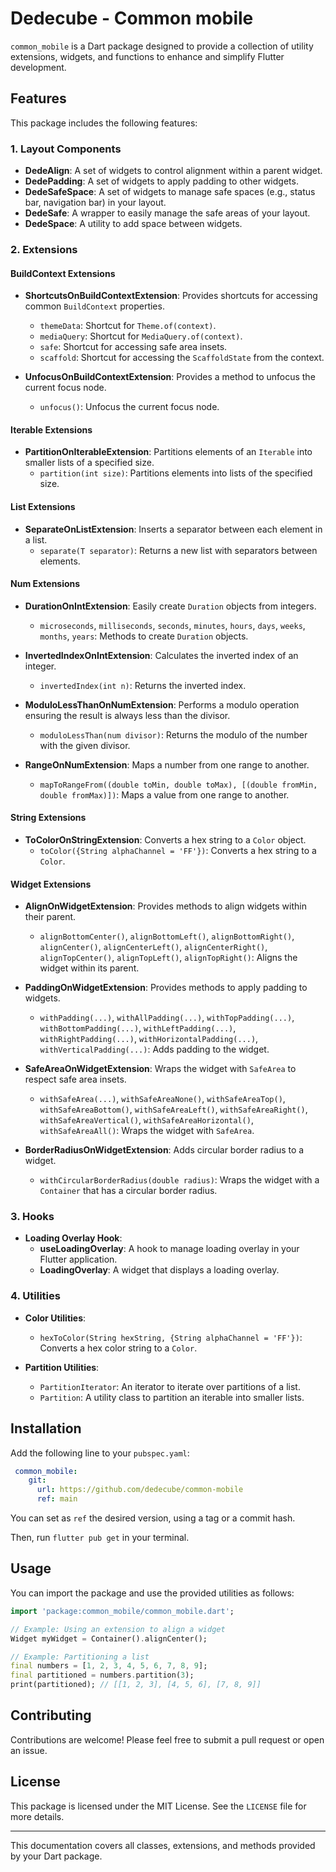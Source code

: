 # Dedecube - Common mobile

`common_mobile` is a Dart package designed to provide a collection of utility extensions, widgets, and functions to enhance and simplify Flutter development.

## Features

This package includes the following features:

### 1. Layout Components

- **DedeAlign**: A set of widgets to control alignment within a parent widget.
- **DedePadding**: A set of widgets to apply padding to other widgets.
- **DedeSafeSpace**: A set of widgets to manage safe spaces (e.g., status bar, navigation bar) in your layout.
- **DedeSafe**: A wrapper to easily manage the safe areas of your layout.
- **DedeSpace**: A utility to add space between widgets.

### 2. Extensions

#### **BuildContext Extensions**
- **ShortcutsOnBuildContextExtension**: Provides shortcuts for accessing common `BuildContext` properties.
  - `themeData`: Shortcut for `Theme.of(context)`.
  - `mediaQuery`: Shortcut for `MediaQuery.of(context)`.
  - `safe`: Shortcut for accessing safe area insets.
  - `scaffold`: Shortcut for accessing the `ScaffoldState` from the context.
  
- **UnfocusOnBuildContextExtension**: Provides a method to unfocus the current focus node.
  - `unfocus()`: Unfocus the current focus node.

#### **Iterable Extensions**
- **PartitionOnIterableExtension**: Partitions elements of an `Iterable` into smaller lists of a specified size.
  - `partition(int size)`: Partitions elements into lists of the specified size.

#### **List Extensions**
- **SeparateOnListExtension**: Inserts a separator between each element in a list.
  - `separate(T separator)`: Returns a new list with separators between elements.

#### **Num Extensions**
- **DurationOnIntExtension**: Easily create `Duration` objects from integers.
  - `microseconds`, `milliseconds`, `seconds`, `minutes`, `hours`, `days`, `weeks`, `months`, `years`: Methods to create `Duration` objects.

- **InvertedIndexOnIntExtension**: Calculates the inverted index of an integer.
  - `invertedIndex(int n)`: Returns the inverted index.

- **ModuloLessThanOnNumExtension**: Performs a modulo operation ensuring the result is always less than the divisor.
  - `moduloLessThan(num divisor)`: Returns the modulo of the number with the given divisor.

- **RangeOnNumExtension**: Maps a number from one range to another.
  - `mapToRangeFrom((double toMin, double toMax), [(double fromMin, double fromMax)])`: Maps a value from one range to another.

#### **String Extensions**
- **ToColorOnStringExtension**: Converts a hex string to a `Color` object.
  - `toColor({String alphaChannel = 'FF'})`: Converts a hex string to a `Color`.

#### **Widget Extensions**
- **AlignOnWidgetExtension**: Provides methods to align widgets within their parent.
  - `alignBottomCenter()`, `alignBottomLeft()`, `alignBottomRight()`, `alignCenter()`, `alignCenterLeft()`, `alignCenterRight()`, `alignTopCenter()`, `alignTopLeft()`, `alignTopRight()`: Aligns the widget within its parent.

- **PaddingOnWidgetExtension**: Provides methods to apply padding to widgets.
  - `withPadding(...)`, `withAllPadding(...)`, `withTopPadding(...)`, `withBottomPadding(...)`, `withLeftPadding(...)`, `withRightPadding(...)`, `withHorizontalPadding(...)`, `withVerticalPadding(...)`: Adds padding to the widget.

- **SafeAreaOnWidgetExtension**: Wraps the widget with `SafeArea` to respect safe area insets.
  - `withSafeArea(...)`, `withSafeAreaNone()`, `withSafeAreaTop()`, `withSafeAreaBottom()`, `withSafeAreaLeft()`, `withSafeAreaRight()`, `withSafeAreaVertical()`, `withSafeAreaHorizontal()`, `withSafeAreaAll()`: Wraps the widget with `SafeArea`.

- **BorderRadiusOnWidgetExtension**: Adds circular border radius to a widget.
  - `withCircularBorderRadius(double radius)`: Wraps the widget with a `Container` that has a circular border radius.

### 3. Hooks

- **Loading Overlay Hook**:
  - **useLoadingOverlay**: A hook to manage loading overlay in your Flutter application.
  - **LoadingOverlay**: A widget that displays a loading overlay.

### 4. Utilities

- **Color Utilities**:
  - `hexToColor(String hexString, {String alphaChannel = 'FF'})`: Converts a hex color string to a `Color`.

- **Partition Utilities**:
  - `PartitionIterator`: An iterator to iterate over partitions of a list.
  - `Partition`: A utility class to partition an iterable into smaller lists.

## Installation

Add the following line to your `pubspec.yaml`:

```yaml
 common_mobile:
    git:
      url: https://github.com/dedecube/common-mobile
      ref: main
```

You can set as `ref` the desired version, using a tag or a commit hash.

Then, run `flutter pub get` in your terminal.

## Usage

You can import the package and use the provided utilities as follows:

```dart
import 'package:common_mobile/common_mobile.dart';

// Example: Using an extension to align a widget
Widget myWidget = Container().alignCenter();

// Example: Partitioning a list
final numbers = [1, 2, 3, 4, 5, 6, 7, 8, 9];
final partitioned = numbers.partition(3);
print(partitioned); // [[1, 2, 3], [4, 5, 6], [7, 8, 9]]
```

## Contributing

Contributions are welcome! Please feel free to submit a pull request or open an issue.

## License

This package is licensed under the MIT License. See the `LICENSE` file for more details.

---

This documentation covers all classes, extensions, and methods provided by your Dart package.